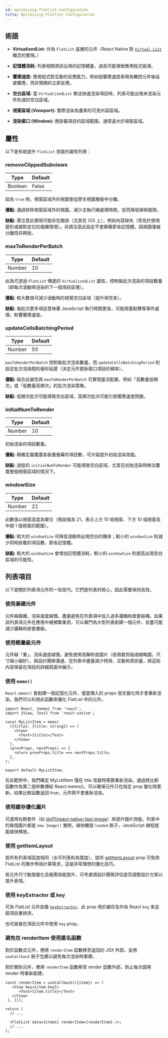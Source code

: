 ```yaml
---
id: optimizing-flatlist-configuration
title: Optimizing Flatlist Configuration
---
```


## 術語

- **VirtualizedList:** 作為 `FlatList` 底層的元件（React Native 對 [`Virtual List`](https://bvaughn.github.io/react-virtualized/#/components/List) 概念的實現。）

- **記憶體消耗:** 列表相關資訊佔用的記憶體量，過高可能導致應用程式崩潰。

- **響應速度:** 應用程式對互動的反應能力。例如低響應速度表現為觸控元件後延遲響應，而非預期的立即反應。

- **空白區域:** 當 `VirtualizedList` 無法快速渲染項目時，列表可能出現未渲染元件形成的空白區域。

- **視窗區域 (Viewport):** 實際渲染為畫素的可見內容區域。

- **渲染窗口 (Window):** 應掛載項目的區域範圍，通常遠大於視窗區域。

## 屬性

以下是有助提升 `FlatList` 效能的屬性列表：

### removeClippedSubviews

| Type    | Default |
| ------- | ------- |
| Boolean | False   |

設為 `true` 時，視窗區域外的視圖會從原生視圖層級中分離。

**優點:** 通過排除視窗區域外的視圖，減少主執行緒處理時間，從而降低掉幀風險。

**缺點:** 需注意此實現可能存在錯誤（尤其在 iOS 上），例如內容缺失（常見於使用變形或絕對定位的複雜情境）。另請注意此設定不會顯著節省記憶體，因視圖僅被分離而非釋放。

### maxToRenderPerBatch

| Type   | Default |
| ------ | ------- |
| Number | 10      |

此為可透過 `FlatList` 傳遞的 `VirtualizedList` 屬性，控制每批次渲染的項目數量（即每次滾動時渲染的下一個項目區塊）。

**優點:** 較大數值可減少滾動時的視覺空白區域（提升填充率）。

**缺點:** 每批次更多項目意味著 JavaScript 執行時間更長，可能阻塞點擊等事件處理，影響響應速度。

### updateCellsBatchingPeriod

| Type   | Default |
| ------ | ------- |
| Number | 50      |

`maxToRenderPerBatch` 控制每批次渲染數量，而 `updateCellsBatchingPeriod` 則設定批次渲染間的毫秒延遲（決定元件更新窗口項目的頻率）。

**優點:** 結合此屬性與 `maxToRenderPerBatch` 可實現靈活配置，例如「高數量低頻次」或「低數量高頻次」的批次渲染策略。

**缺點:** 低頻次批次可能導致空白區域，高頻次批次可能引發響應速度問題。

### initialNumToRender

| Type   | Default |
| ------ | ------- |
| Number | 10      |

初始渲染的項目數量。

**優點:** 精確定義覆蓋各裝置螢幕的項目數，可大幅提升初始渲染效能。

**缺點:** 過低的 `initialNumToRender` 可能導致空白區域，尤其在初始渲染時無法覆蓋整個視窗區域的情況下。

### windowSize

| Type   | Default |
| ------ | ------- |
| Number | 21      |

此數值以視窗高度為單位（預設值為 21，表示上方 10 個視窗、下方 10 個視窗及中間 1 個視窗的範圍）。

**優點:** 較大的 `windowSize` 可降低滾動時出現空白的機率；較小的 `windowSize` 則減少同時掛載的項目數，節省記憶體。

**缺點:** 較大的 `windowSize` 會增加記憶體消耗，較小的 `windowSize` 則提高出現空白區域的可能性。

## 列表項目

以下是關於列表項元件的一些技巧。它們是列表的核心，因此需要保持高效。

### 使用基礎元件

元件越複雜，渲染速度越慢。盡量避免在列表項中加入過多邏輯和嵌套結構。如果該列表項元件在應用中被頻繁重用，可以專門為大型列表創建一個元件，並盡可能減少邏輯和嵌套層級。

### 使用輕量級元件

元件越「重」，渲染速度越慢。避免使用高解析度圖片（改用裁剪版或縮略圖，尺寸越小越好）。與設計團隊溝通，在列表中盡量減少特效、互動和資訊量，將這些內容保留在項目的詳細頁面中展示。

### 使用 `memo()`

`React.memo()` 會創建一個記憶化元件，僅當傳入的 props 發生變化時才會重新渲染。我們可以利用此函數來優化 FlatList 中的元件。

```tsx
import React, {memo} from 'react';
import {View, Text} from 'react-native';

const MyListItem = memo(
  ({title}: {title: string}) => (
    <View>
      <Text>{title}</Text>
    </View>
  ),
  (prevProps, nextProps) => {
    return prevProps.title === nextProps.title;
  },
);

export default MyListItem;
```

在此範例中，我們確定 MyListItem 僅在 title 改變時需要重新渲染。通過將比較函數作為第二個參數傳給 React.memo()，可以確保元件只在指定 prop 變化時更新。如果比較函數返回 true，元件將不會重新渲染。

### 使用緩存優化圖片

可選用社群套件（如 [@d11/react-native-fast-image](https://github.com/dream-sports-labs/react-native-fast-image)）來提升圖片效能。列表中的每個圖片都是 `new Image()` 實例，越快觸發 `loaded` 鉤子，JavaScript 線程就能越快釋放。

### 使用 getItemLayout

若所有列表項高度相同（水平列表則為寬度），提供 [getItemLayout](flatlist#getitemlayout) prop 可免除 FlatList 的異步佈局計算需求，這是非常理想的優化技巧。

若元件尺寸動態變化且極需效能提升，可考慮請設計團隊評估是否調整設計方案以提升表現。

### 使用 keyExtractor 或 key

可為 FlatList 元件設置 [`keyExtractor`](flatlist#keyextractor)。此 prop 用於緩存及作為 React `key` 來追蹤項目重排序。

也可直接在項目元件中使用 `key` prop。

### 避免在 renderItem 使用匿名函數

對於函數式元件，應將 `renderItem` 函數移至返回的 JSX 外部，並用 `useCallback` 鉤子包裹以避免每次渲染時重建。

對於類別元件，應將 `renderItem` 函數移至 render 函數外部，防止每次調用 render 時重新創建。

```tsx
const renderItem = useCallback(({item}) => (
   <View key={item.key}>
      <Text>{item.title}</Text>
   </View>
 ), []);

return (
  // ...

  <FlatList data={items} renderItem={renderItem} />;
  // ...
);
```